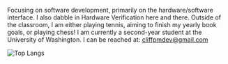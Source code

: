 Focusing on software development, primarily on the hardware/software interface. I also dabble in Hardware Verification here and there. Outside of the classroom, I am either playing tennis, aiming to finish my yearly book goals, or playing chess! I am currently a second-year student at the University of Washington. I can be reached at: cliffpmdev@gmail.com

![Top Langs](https://github-readme-stats.vercel.app/api/top-langs/?username=cliffpm&layout=compact&bg_color=00000000)
